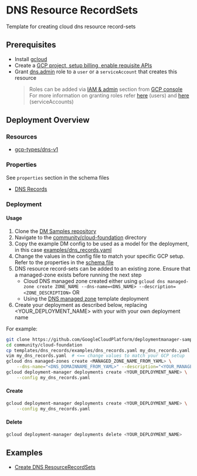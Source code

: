 # DNS Resource RecordSets

Template for creating cloud dns resource record-sets

## Prerequisites

- Install [gcloud](https://cloud.google.com/sdk)
- Create a [GCP project, setup billing, enable requisite APIs](../project/README.md)
- Grant [dns.admin](https://cloud.google.com/dns/access-control) role to a `user` or a `serviceAccount` that creates this resource
  > Roles can be added via [IAM & admin](https://console.cloud.google.com/iam-admin/iam) section from [GCP console](https://console.cloud.google.com/)  
  > For more information on granting roles refer [here](https://cloud.google.com/iam/docs/granting-changing-revoking-access) (users) and [here](https://cloud.google.com/iam/docs/granting-roles-to-service-accounts) (serviceAccounts)

## Deployment Overview

### Resources

- [gcp-types/dns-v1](https://cloud.google.com/dns/api/v1/changes)

### Properties

See `properties` section in the schema files

- [DNS Records](dns_records.py.schema)

### Deployment

#### Usage

1. Clone the [DM Samples repository](https://github.com/GoogleCloudPlatform/deploymentmanager-samples)
2. Navigate to the [community/cloud-foundation](../../../cloud-foundation) directory
3. Copy the example DM config to be used as a model for the deployment, in this case [examples/dns_records.yaml](examples/dns_records.yaml)
4. Change the values in the config file to match your specific GCP setup. Refer to the properties in the [schema file](dns_records.py.schema)
5. DNS resource record-sets can be added to an existing zone. Ensure that a managed-zone exists before running the next step
   - Cloud DNS managed zone created either using `gcloud dns managed-zone create ZONE_NAME --dns-name=<DNS_NAME> --description=<ZONE_DESCRIPTION>` OR
   - Using the [DNS managed zone](../../../cloud-foundation/templates/dns_managed_zone) template deployment
6. Create your deployment as described below, replacing <YOUR_DEPLOYMENT_NAME> with your with your own deployment name

For example:

```bash
git clone https://github.com/GoogleCloudPlatform/deploymentmanager-samples
cd community/cloud-foundation
cp templates/dns_records/examples/dns_records.yaml my_dns_records.yaml
vim my_dns_records.yaml  # <== change values to match your GCP setup
gcloud dns managed-zones create <MANAGED_ZONE_NAME_FROM_YAML> \
    --dns-name="<DNS_DOMAINNAME_FROM_YAML>" --description="<YOUR_MANAGED_ZONE_DESCRIPTION>"
gcloud deployment-manager deployments create <YOUR_DEPLOYMENT_NAME> \
    --config my_dns_records.yaml
```

#### Create

```bash
gcloud deployment-manager deployments create <YOUR_DEPLOYMENT_NAME> \
    --config my_dns_records.yaml
```

#### Delete

```bash
gcloud deployment-manager deployments delete <YOUR_DEPLOYMENT_NAME>
```

## Examples

- [Create DNS ResourceRecordSets](examples/dns_records.yaml)
